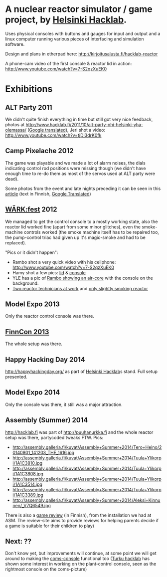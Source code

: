 # A nuclear reactor simulator / game project, by [Helsinki Hacklab][hlab].

Uses physical consoles with buttons and gauges for input and output and a linux computer running various pieces of interfacing and simulation software.

Design and plans in etherpad here: http://kirjoitusalusta.fi/hacklab-reactor 

A phone-cam video of the first console & reactor lid in action: http://www.youtube.com/watch?v=7-S2qzXuEK0

# Exhibitions

## ALT Party 2011

We didn't quite finish everything in time but still got very nice feedback, photos at http://www.hacklab.fi/2011/10/alt-party-ohi-helsinki-yha-olemassa/ ([Google translated][1]), Jeri shot a video: http://www.youtube.com/watch?v=tjDI3drK0fk

[1]: http://translate.google.com/translate?sl=fi&tl=en&js=n&prev=_t&hl=en&ie=UTF-8&layout=2&eotf=1&u=http%3A%2F%2Fhelsinki.hacklab.fi%2F2011%2F10%2Falt-party-ohi-helsinki-yha-olemassa%2F

## Camp Pixelache 2012

The game was playable and we made a lot of alarm noises, the dials indicating control rod positions were missing though (we didn't have enough time to re-do them as most of the servos used at ALT party were dead).

Some photos from the event and late nights preceding it can be seen in this [article][2] (text in Finnish, [Google Translated][3])

[2]: http://www.mbnet.fi/artikkeli/blogit/mblabra/hacklabin_reaktoripeli_kotitekoinen_t_ernobyl
[3]: http://translate.google.com/translate?hl=en&sl=fi&tl=en&u=http%3A%2F%2Fwww.mbnet.fi%2Fartikkeli%2Fblogit%2Fmblabra%2Fhacklabin_reaktoripeli_kotitekoinen_t_ernobyl

## [WÄRK:fest][wark] 2012

We managed to get the control console to a mostly working state, also the reactor lid worked fine (apart from some minor glitches), even the smoke-machine controls worked (the smoke machine itself has to be
 repaired too, the pump-control triac had given up it's magic-smoke and had to be replaced).
 
"Pics or it didn't happen":

  * Rambo shot a very quick video with his cellphone: http://www.youtube.com/watch?v=7-S2qzXuEK0
  * Hamy shot a few pics: [lid](http://oh4kpn.1g.fi/kuvat/Demopartyt/WarkFest/2012/20121021-DSC_3592.jpg) & [console](http://oh4kpn.1g.fi/kuvat/Demopartyt/WarkFest/2012/20121021-DSC_3596.jpg)
  * YLE has a pic of [Rambo showing an air-core](http://img.yle.fi/uutiset/tekniikka/article6344340.ece/ALTERNATES/w960/warkfest_ydinreaktori_simulaattori.jpg) with the console on the background.
  * [Two reactor technicians at work](http://www.flickr.com/photos/ermuggo/8118672641/in/pool-2089172@N20) and [only slightly smoking reactor](http://www.flickr.com/photos/ermuggo/8118734690/in/pool-2089172@N20)

[wark]: http://www.warkfest.org/en/ 

## Model Expo 2013

Only the reactor control console was there.

## [FinnCon 2013][fc13]

The whole setup was there.

[fc13]: http://2013.finncon.org/

## Happy Hacking Day 2014

<http://happyhackingday.org/> as part of [Helsinki Hacklab][hlab]s stand. Full setup presented.

[hlab]: http://helsinki.hacklab.fi

## Model Expo 2014

Only the console was there, it still was a major attraction.

## Assembly (Summer) 2014

<http://hacklab.fi> was part of <http://puuhanurkka.fi> and the whole reactor setup was there, partycoded tweaks FTW. Pics:

  - <http://assembly.galleria.fi/kuvat/Assembly+Summer+2014/Tero+Heino/20140801_141203_THE_1616.jpg>
  - <http://assembly.galleria.fi/kuvat/Assembly+Summer+2014/Tuula+Ylikorpi/1A1C3810.jpg>
  - <http://assembly.galleria.fi/kuvat/Assembly+Summer+2014/Tuula+Ylikorpi/1A1C3808.jpg>
  - <http://assembly.galleria.fi/kuvat/Assembly+Summer+2014/Tuula+Ylikorpi/1A1C3514.jpg>
  - <http://assembly.galleria.fi/kuvat/Assembly+Summer+2014/Tuula+Ylikorpi/1A1C3389.jpg>
  - <http://assembly.galleria.fi/kuvat/Assembly+Summer+2014/Aleksi+Kinnunen/_V7Q6549.jpg>

There is also a [game review][pr14] (in Finnish), from the installation we had at ASM. The review-site aims to provide reviews for helping parents decide if a game is suitable for their children to play)

[pr14]: http://www.peliraati.fi/pelien-arvioinnit-mainmenu-27/pelit-7-mainmenu-44/669-reactor-simulator

## Next: ??

Don't know yet, but improvements will continue, at some point we will get around to making the [coms-console][coms_jeri] functional too ([Turku hacklab][tku] has shown some interest in working on the plant-control console, seen as the rightmost console on the coms-picture)

[coms_jeri]: http://helsinki.hacklab.fi/wp-content/uploads/2011/10/CIMG7885.jpg
[tku]: http://hacklabturku.org/
